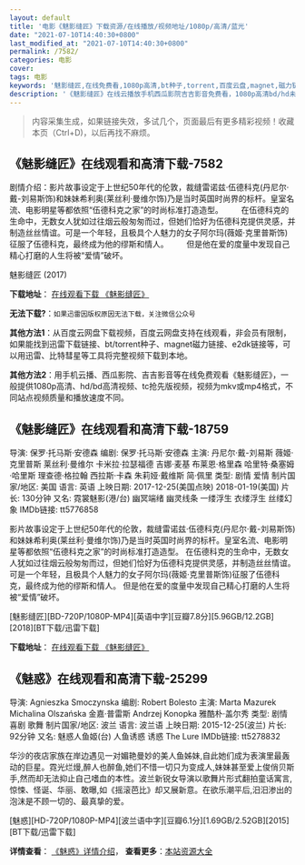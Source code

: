 ```yaml
---
layout: default
title: '电影《魅影缝匠》下载资源/在线播放/视频地址/1080p/高清/蓝光'
date: "2021-07-10T14:40:30+0800"
last_modified_at: "2021-07-10T14:40:30+0800"
permalink: /7582/
categories: 电影
cover:
tags: 电影
keywords: '魅影缝匠,在线免费看,1080p高清,bt种子,torrent,百度云盘,magnet,磁力链,迅雷下载资源'
description: '《魅影缝匠》在线云播放手机西瓜影院吉吉影音免费看，1080p高清bd/hd未删减完整版和tc抢先枪版，mkv/mp4格式，附带bt/torrent种子、magnet/磁力链、百度云盘、网盘资源迅雷下载链接'
---
```


>内容采集生成，如果链接失效，多试几个，页面最后有更多精彩视频！收藏本页（Ctrl+D)，以后再找不麻烦。


## 《魅影缝匠》在线观看和高清下载-7582

剧情介绍：影片故事设定于上世纪50年代的伦敦，裁缝雷诺兹·伍德科克(丹尼尔·戴-刘易斯饰)和妹妹希利奥(莱丝利·曼维尔饰)乃是当时英国时尚界的标杆。皇室名流、电影明星等都依照“伍德科克之家”的时尚标准打造造型。 　　在伍德科克的生命中，无数女人犹如过往烟云般匆匆而过，但她们恰好为伍德科克提供灵感，并制造丝丝情谊。可是一个年轻，且极具个人魅力的女子阿尔玛(薇姬·克里普斯饰)征服了伍德科克，最终成为他的缪斯和情人。 　　但是他在爱的度量中发现自己精心打磨的人生将被“爱情”破坏。


魅影缝匠 (2017)

**下载地址**： [在线观看下载 《魅影缝匠》](https://www.btbtdy.me/btdy/dy12380.html) 


**无法下载?**：`如果迅雷因版权原因无法下载，关注微信公众号 `

**其他方法1**：从百度云网盘下载视频，百度云网盘支持在线观看，非会员有限制，如果能找到迅雷下载链接、bt/torrent种子、magnet磁力链接、e2dk链接等，可以用迅雷、比特彗星等工具将完整视频下载到本地。

**其他方法2**：用手机云播、西瓜影院、吉吉影音等在线免费观看《魅影缝匠》，一般提供1080p高清、hd/bd高清视频、tc抢先版视频，视频为mkv或mp4格式，不同站点视频质量和播放速度不同。


## 《魅影缝匠》在线观看和高清下载-18759

导演: 保罗·托马斯·安德森 编剧: 保罗·托马斯·安德森 主演: 丹尼尔·戴-刘易斯 薇姬·克里普斯 莱丝利·曼维尔 卡米拉·拉瑟福德 吉娜·麦基 布莱恩·格里森 哈里特·桑塞姆·哈里斯 理查德·格拉翰 西拉斯·卡森 朱莉娅·戴维斯 简·佩里 类型: 剧情 爱情 制片国家/地区: 美国 语言: 英语 上映日期: 2017-12-25(美国点映) 2018-01-19(美国) 片长: 130分钟 又名: 霓裳魅影(港/台) 幽冥端绪 幽灵线条 一缕浮生 衣缕浮生 丝缕幻象 IMDb链接: tt5776858

影片故事设定于上世纪50年代的伦敦，裁缝雷诺兹·伍德科克(丹尼尔·戴-刘易斯饰)和妹妹希利奥(莱丝利·曼维尔饰)乃是当时英国时尚界的标杆。皇室名流、电影明星等都依照“伍德科克之家”的时尚标准打造造型。 在伍德科克的生命中，无数女人犹如过往烟云般匆匆而过，但她们恰好为伍德科克提供灵感，并制造丝丝情谊。可是一个年轻，且极具个人魅力的女子阿尔玛(薇姬·克里普斯饰)征服了伍德科克，最终成为他的缪斯和情人。 但是他在爱的度量中发现自己精心打磨的人生将被“爱情”破坏。


[魅影缝匠][BD-720P/1080P-MP4][英语中字][豆瓣7.8分][5.96GB/12.2GB][2018][BT下载/迅雷下载]

**下载地址**： [在线观看下载 《魅影缝匠》](https://www.btdx8.com/torrent/myfj_2018.html) 


## 《魅惑》在线观看和高清下载-25299

导演: Agnieszka Smoczynska 编剧: Robert Bolesto 主演: Marta Mazurek Michalina Olszańska 金嘉·普雷斯 Andrzej Konopka 雅酷朴·盖尔秀 类型: 剧情 喜剧 歌舞 制片国家/地区: 波兰 语言: 波兰语 上映日期: 2015-12-25(波兰) 片长: 92分钟 又名: 魅惑人鱼姬(台) 人鱼诱惑 诱惑 The Lure IMDb链接: tt5278832

华沙的夜店家族在岸边遇见一对媚艳曼妙的美人鱼姊妹,自此她们成为表演里最轰动的巨星。霓光烂熳,醉人也醉鱼,她们不惜一切只为变成人,妹妹甚至爱上俊俏贝斯手,然而却无法抑止自己嗜血的本性。波兰新锐女导演以歌舞片形式翻拍童话寓言,惊悚、怪诞、华丽、敢曝,如《摇滚芭比》却又展新意。在欲乐潮平后,汨汨渗出的泡沫是不顾一切的、最真挚的爱。


[魅惑][HD-720P/1080P-MP4][波兰语中字][豆瓣6.1分][1.69GB/2.52GB][2015][BT下载/迅雷下载]

**详情查看**： [《魅惑》详情介绍](/movie/25299/)， **查看更多**：[本站资源大全](/movie/t/all/)

